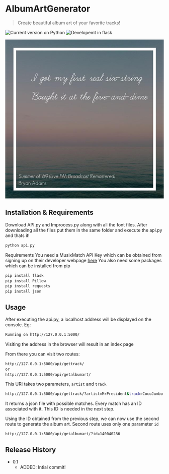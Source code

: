 # AlbumArtGenerator
>Create beautiful album art of your favorite tracks!

![Current version on Python](https://img.shields.io/pypi/pyversions/Django.svg)
![Developemt in flask](https://img.shields.io/badge/flask-building-lightgrey.svg)


![](out.jpg)

## Installation & Requirements

Download API.py and Improcess.py along with all the font files. After downloading all the files put them in the same folder and execute the api.py and thats it!

```sh
python api.py
```

Requirements
You need a MusixMatch API Key which can be obtained from signing up on their developer webpage [here](https://developer.musixmatch.com)
You also need some packages which can be installed from pip

```sh
pip install flask
pip install Pillow
pip install requests
pip install json
```

## Usage

After executing the api.py, a localhost address will be displayed on the console. Eg:

```sh
Running on http://127.0.0.1:5000/
```

Visiting the address in the browser will result in an index page

From there you can visit two routes:

```sh
http://127.0.0.1:5000/api/gettrack/
or
http://127.0.0.1:5000/api/getalbumart/
```

This URI takes two parameters, ``artist`` and ``track``
```sh
http://127.0.0.1:5000/api/gettrack/?artist=MrPresident&track=CocoJumbo
```
It returns a json file with possible matches. Every match has an ID associated with it. This ID is needed in the next step.

Using the ID obtained from the previous step, we can now use the second route to generate the album art. Second route uses only one parameter ``id``
```sh
http://127.0.0.1:5000/api/getalbumart/?id=140040286
```

## Release History
* 0.1
  * ADDED: Intial commit!
